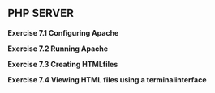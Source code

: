 ## PHP SERVER

**Exercise 7.1 Configuring Apache**



**Exercise 7.2 Running Apache**



**Exercise 7.3 Creating HTMLfiles**


**Exercise 7.4 Viewing HTML files using a terminalinterface**